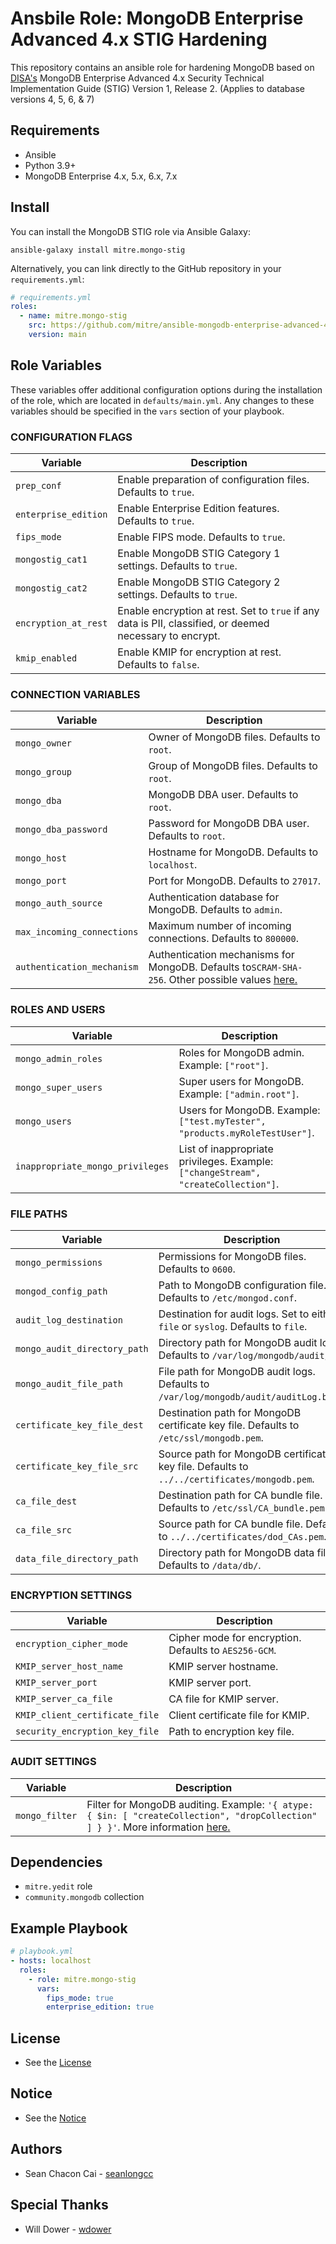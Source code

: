 # Ansbile Role: MongoDB Enterprise Advanced 4.x STIG Hardening

This repository contains an ansible role for hardening MongoDB based on [DISA's](https://public.cyber.mil/stigs/downloads/) MongoDB Enterprise Advanced 4.x Security Technical
Implementation Guide (STIG) Version 1, Release 2. (Applies to database versions 4, 5, 6, & 7)

## Requirements

- Ansible
- Python 3.9+
- MongoDB Enterprise 4.x, 5.x, 6.x, 7.x

## Install

You can install the MongoDB STIG role via Ansible Galaxy:

```
ansible-galaxy install mitre.mongo-stig
```

Alternatively, you can link directly to the GitHub repository in your `requirements.yml`:

```yaml
# requirements.yml
roles:
  - name: mitre.mongo-stig
    src: https://github.com/mitre/ansible-mongodb-enterprise-advanced-4-stig-hardening
    version: main
```

## Role Variables

These variables offer additional configuration options during the installation of the role, which are located in `defaults/main.yml`. Any changes to these variables should be specified in the `vars` section of your playbook.

### CONFIGURATION FLAGS

| Variable             | Description                                                                                              |
| -------------------- | -------------------------------------------------------------------------------------------------------- |
| `prep_conf`          | Enable preparation of configuration files. Defaults to `true`.                                           |
| `enterprise_edition` | Enable Enterprise Edition features. Defaults to `true`.                                                  |
| `fips_mode`          | Enable FIPS mode. Defaults to `true`.                                                                    |
| `mongostig_cat1`     | Enable MongoDB STIG Category 1 settings. Defaults to `true`.                                             |
| `mongostig_cat2`     | Enable MongoDB STIG Category 2 settings. Defaults to `true`.                                             |
| `encryption_at_rest` | Enable encryption at rest. Set to `true` if any data is PII, classified, or deemed necessary to encrypt. |
| `kmip_enabled`       | Enable KMIP for encryption at rest. Defaults to `false`.                                                 |

### CONNECTION VARIABLES

| Variable                   | Description                                                                                                                                                |
| -------------------------- | ---------------------------------------------------------------------------------------------------------------------------------------------------------- |
| `mongo_owner`              | Owner of MongoDB files. Defaults to `root`.                                                                                                                |
| `mongo_group`              | Group of MongoDB files. Defaults to `root`.                                                                                                                |
| `mongo_dba`                | MongoDB DBA user. Defaults to `root`.                                                                                                                      |
| `mongo_dba_password`       | Password for MongoDB DBA user. Defaults to `root`.                                                                                                         |
| `mongo_host`               | Hostname for MongoDB. Defaults to `localhost`.                                                                                                             |
| `mongo_port`               | Port for MongoDB. Defaults to `27017`.                                                                                                                     |
| `mongo_auth_source`        | Authentication database for MongoDB. Defaults to `admin`.                                                                                                  |
| `max_incoming_connections` | Maximum number of incoming connections. Defaults to `800000`.                                                                                              |
| `authentication_mechanism` | Authentication mechanisms for MongoDB. Defaults to`SCRAM-SHA-256`. Other possible values [here.](https://www.mongodb.com/docs/manual/core/authentication/) |

### ROLES AND USERS

| Variable                         | Description                                                                        |
| -------------------------------- | ---------------------------------------------------------------------------------- |
| `mongo_admin_roles`              | Roles for MongoDB admin. Example: `["root"]`.                                      |
| `mongo_super_users`              | Super users for MongoDB. Example: `["admin.root"]`.                                |
| `mongo_users`                    | Users for MongoDB. Example: `["test.myTester", "products.myRoleTestUser"]`.        |
| `inappropriate_mongo_privileges` | List of inappropriate privileges. Example: `["changeStream", "createCollection"]`. |

### FILE PATHS

| Variable                     | Description                                                                                 |
| ---------------------------- | ------------------------------------------------------------------------------------------- |
| `mongo_permissions`          | Permissions for MongoDB files. Defaults to `0600`.                                          |
| `mongod_config_path`         | Path to MongoDB configuration file. Defaults to `/etc/mongod.conf`.                         |
| `audit_log_destination`      | Destination for audit logs. Set to either `file` or `syslog`. Defaults to `file`.           |
| `mongo_audit_directory_path` | Directory path for MongoDB audit logs. Defaults to `/var/log/mongodb/audit/`.               |
| `mongo_audit_file_path`      | File path for MongoDB audit logs. Defaults to `/var/log/mongodb/audit/auditLog.bson`.       |
| `certificate_key_file_dest`  | Destination path for MongoDB certificate key file. Defaults to `/etc/ssl/mongodb.pem`.      |
| `certificate_key_file_src`   | Source path for MongoDB certificate key file. Defaults to `../../certificates/mongodb.pem`. |
| `ca_file_dest`               | Destination path for CA bundle file. Defaults to `/etc/ssl/CA_bundle.pem`.                  |
| `ca_file_src`                | Source path for CA bundle file. Defaults to `../../certificates/dod_CAs.pem`.               |
| `data_file_directory_path`   | Directory path for MongoDB data files. Defaults to `/data/db/`.                             |

### ENCRYPTION SETTINGS

| Variable                       | Description                                           |
| ------------------------------ | ----------------------------------------------------- |
| `encryption_cipher_mode`       | Cipher mode for encryption. Defaults to `AES256-GCM`. |
| `KMIP_server_host_name`        | KMIP server hostname.                                 |
| `KMIP_server_port`             | KMIP server port.                                     |
| `KMIP_server_ca_file`          | CA file for KMIP server.                              |
| `KMIP_client_certificate_file` | Client certificate file for KMIP.                     |
| `security_encryption_key_file` | Path to encryption key file.                          |

### AUDIT SETTINGS

| Variable       | Description                                                                                                                                                                                             |
| -------------- | ------------------------------------------------------------------------------------------------------------------------------------------------------------------------------------------------------- |
| `mongo_filter` | Filter for MongoDB auditing. Example: `'{ atype: { $in: [ "createCollection", "dropCollection" ] } }'`. More information [here.](https://www.mongodb.com/docs/manual/tutorial/configure-audit-filters/) |

## Dependencies

- `mitre.yedit` role
- `community.mongodb` collection

## Example Playbook

```yaml
# playbook.yml
- hosts: localhost
  roles:
    - role: mitre.mongo-stig
      vars:
        fips_mode: true
        enterprise_edition: true
```

## License

- See the [License](/LICENSE.md)

## Notice

- See the [Notice](/NOTICE.md)

## Authors

- Sean Chacon Cai - [seanlongcc](https://github.com/seanlongcc)

## Special Thanks

- Will Dower - [wdower](https://github.com/wdower)
